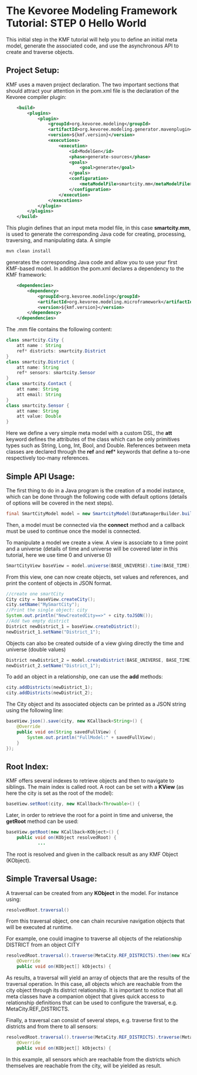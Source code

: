 The Kevoree Modeling Framework Tutorial: STEP 0 Hello World
==============================================

This initial step in the KMF tutorial will help you to define an initial meta model, generate the associated code, and use the asynchronous API to create and traverse objects.

Project Setup:
-------------

KMF uses a maven project declaration.
The two important sections that should attract your attention in the pom.xml file is the declaration of the Kevoree compiler plugin:

```xml
    <build>
        <plugins>
            <plugin>
                <groupId>org.kevoree.modeling</groupId>
                <artifactId>org.kevoree.modeling.generator.mavenplugin</artifactId>
                <version>${kmf.version}</version>
                <executions>
                    <execution>
                        <id>ModelGen</id>
                        <phase>generate-sources</phase>
                        <goals>
                            <goal>generate</goal>
                        </goals>
                        <configuration>
                            <metaModelFile>smartcity.mm</metaModelFile>
                        </configuration>
                    </execution>
                </executions>
            </plugin>
        </plugins>
    </build>
```

This plugin defines that an input meta model file, in this case **smartcity.mm**, is used to generate the corresponding Java code for creating, processing, traversing, and manipulating data. 
A simple 

```sh
mvn clean install
```

generates the corresponding Java code and allow you to use your first KMF-based model.
In addition the pom.xml declares a dependency to the KMF framework:

```xml
    <dependencies>
        <dependency>
            <groupId>org.kevoree.modeling</groupId>
            <artifactId>org.kevoree.modeling.microframework</artifactId>
            <version>${kmf.version}</version>
        </dependency>
    </dependencies>
```

The .mm file contains the following content:

```java
class smartcity.City {
    att name : String
    ref* districts: smartcity.District
}
class smartcity.District {
    att name: String
    ref* sensors: smartcity.Sensor
}
class smartcity.Contact {
    att name: String
    att email: String
}
class smartcity.Sensor {
    att name: String
    att value: Double
}
```

Here we define a very simple meta model with a custom DSL, the **att** keyword defines the attributes of the class which can be only primitives types such as String, Long, Int, Bool, and Double.
References between meta classes are declared through the **ref** and **ref*** keywords that define a to-one respectively too-many references.


Simple API Usage:
------------------------

The first thing to do in a Java program is the creation of a model instance, which can be done through the following code with default options (details of options will be covered in the next steps).

```java
final SmartCityModel model = new SmartcityModel(DataManagerBuilder.buildDefault());
```

Then, a model must be connected via the **connect** method and a callback must be used to continue once the model is connected.

To manipulate a model we create a view. 
A view is associate to a time point and a universe (details of time and universe will be covered later in this tutorial, here we use time 0 and universe 0)

```java
SmartCityView baseView = model.universe(BASE_UNIVERSE).time(BASE_TIME);
```

From this view, one can now create objects, set values and references, and print the content of objects in JSON format.

```java
//create one smartCity
City city = baseView.createCity();
city.setName("MySmartCity");
//Print the single object: city
System.out.println("NewCreatedCity==>" + city.toJSON());
//Add two empty district
District newDistrict_1 = baseView.createDistrict();
newDistrict_1.setName("District_1");
```

Objects can also be created outside of a view giving directly the time and universe (double values)

```java
District newDistrict_2 = model.createDistrict(BASE_UNIVERSE, BASE_TIME);
newDistrict_2.setName("District_1");
```

To add an object in a relationship, one can use the **add<refName>** methods:

```java
city.addDistricts(newDistrict_1);
city.addDistricts(newDistrict_2);
```

The City object and its associated objects can be printed as a JSON string using the following line:

```java
baseView.json().save(city, new KCallback<String>() {
    @Override
    public void on(String savedFullView) {
        System.out.println("FullModel:" + savedFullView);
    }
});
```

Root Index:
----------

KMF offers several indexes to retrieve objects and then to navigate to siblings.
The main index is called root.
A root can be set with a **KView** (as here the city is set as the root of the model):

```java
baseView.setRoot(city, new KCallback<Throwable>() {
```

Later, in order to retrieve the root for a point in time and universe, the **getRoot** method can be used: 

```java
baseView.getRoot(new KCallback<KObject>() {
    public void on(KObject resolvedRoot) {
            ...
```

The root is resolved and given in the callback result as any KMF Object (KObject).

Simple Traversal Usage:
------------------------

A traversal can be created from any **KObject** in the model.
For instance using:

```java
resolvedRoot.traversal()
```

From this traversal object, one can chain recursive navigation objects that will be executed at runtime.

For example, one could imagine to traverse all objects of the relationship DISTRICT from an object CITY

```java
resolvedRoot.traversal().traverse(MetaCity.REF_DISTRICTS).then(new KCallback<KObject[]>() {
    @Override
    public void on(KObject[] kObjects) {
```

As results, a traversal will yield an array of objects that are the results of the traversal operation.
In this case, all objects which are reachable from the city object through its district relationship.
It is important to notice that all meta classes have a companion object that gives quick access to relationship definitions that can be used to configure the traversal, e.g. MetaCity.REF_DISTRICTS.

Finally, a traversal can consist of several steps, e.g. traverse first to the districts and from there to all sensors:

```java 
resolvedRoot.traversal().traverse(MetaCity.REF_DISTRICTS).traverse(MetaDistrict.REF_SENSORS).then(new KCallback<KObject[]>() {
    @Override
    public void on(KObject[] kObjects) {
```

In this example, all sensors which are reachable from the districts which themselves are reachable from the city, will be yielded as result.




